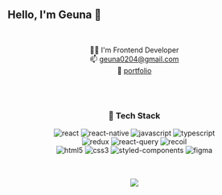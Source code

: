 ## Hello, I'm Geuna 👋

<!--
**green9930/green9930** is a ✨ _special_ ✨ repository because its `README.md` (this file) appears on your GitHub profile. -->
    
<br />

<div align="center">

👩‍💻 I'm Frontend Developer   
📫 geuna0204@gmail.com  
🔗 [portfolio](https://green9930.github.io/portfolio/)

</div>  

<br />  
<br />

<div align="center">

### 📌 Tech Stack
  ![react](https://img.shields.io/badge/react-61DAFB?style=for-the-badge&logo=react&logoColor=black)  ![react-native](https://img.shields.io/badge/reactnative-61DAFB?style=for-the-badge&logo=react&logoColor=white)  ![javascript](https://img.shields.io/badge/javascript-F7DF1E?style=for-the-badge&logo=javascript&logoColor=black)  ![typescript](https://img.shields.io/badge/typescript-3178C6?style=for-the-badge&logo=typescript&logoColor=white)     
  ![redux](https://img.shields.io/badge/redux-764ABC?style=for-the-badge&logo=redux&logoColor=white)  ![react-query](https://img.shields.io/badge/reactquery-FF4154?style=for-the-badge&logo=reactquery&logoColor=white)  ![recoil](https://img.shields.io/badge/recoil-000000?style=for-the-badge&logo=recoil&logoColor=white)  
  ![html5](https://img.shields.io/badge/HMTL5-E34F26?style=for-the-badge&logo=html5&logoColor=white)  ![css3](https://img.shields.io/badge/css3-1572B6?style=for-the-badge&logo=css3&logoColor=white)   ![styled-components](https://img.shields.io/badge/styledcomponents-DB7093?style=for-the-badge&logo=styledcomponents&logoColor=white)  ![figma](https://img.shields.io/badge/figma-F24E1E?style=for-the-badge&logo=figma&logoColor=white)
  
</div>  

<br />
<br />

<div align="center">
    <img align=top src="https://github-readme-stats.vercel.app/api?username=green9930&theme=react&show_icons=true" />
</div>


